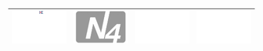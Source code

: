 | ![](https://raw.githubusercontent.com/RevGear/logo/master/Countries/IS/Althingi.png) | ![](https://raw.githubusercontent.com/RevGear/logo/master/Countries/IS/N4.png) | ![](https://raw.githubusercontent.com/RevGear/logo/master/Countries/IS/RUV.png) | ![](https://raw.githubusercontent.com/RevGear/logo/master/Countries/IS/RUV2.png)  | 
|:---:|:---:|:---:|:---:| 	
